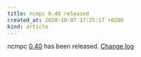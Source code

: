```yaml
---
title: ncmpc 0.40 released
created_at: 2020-10-07 17:25:17 +0200
kind: article
---
```


ncmpc [0.40](/download/ncmpc/0/ncmpc-0.40.tar.xz) has been released.
[Change log](https://raw.githubusercontent.com/MusicPlayerDaemon/ncmpc/v0.40/NEWS)
